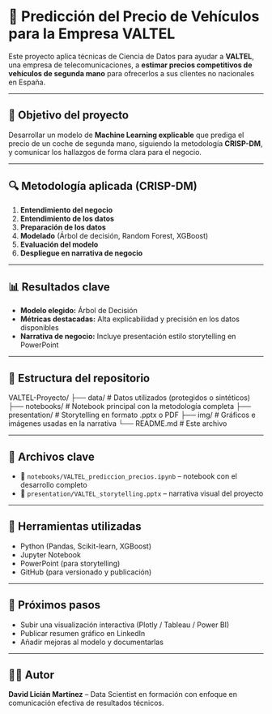 # 🚗 Predicción del Precio de Vehículos para la Empresa VALTEL

Este proyecto aplica técnicas de Ciencia de Datos para ayudar a **VALTEL**, una empresa de telecomunicaciones, a **estimar precios competitivos de vehículos de segunda mano** para ofrecerlos a sus clientes no nacionales en España.

---

## 🧠 Objetivo del proyecto

Desarrollar un modelo de **Machine Learning explicable** que prediga el precio de un coche de segunda mano, siguiendo la metodología **CRISP-DM**, y comunicar los hallazgos de forma clara para el negocio.

---

## 🔍 Metodología aplicada (CRISP-DM)

1. **Entendimiento del negocio**  
2. **Entendimiento de los datos**  
3. **Preparación de los datos**  
4. **Modelado** (Árbol de decisión, Random Forest, XGBoost)  
5. **Evaluación del modelo**  
6. **Despliegue en narrativa de negocio**

---

## 📊 Resultados clave

- **Modelo elegido:** Árbol de Decisión  
- **Métricas destacadas:** Alta explicabilidad y precisión en los datos disponibles  
- **Narrativa de negocio:** Incluye presentación estilo storytelling en PowerPoint

---

## 📁 Estructura del repositorio
VALTEL-Proyecto/
├── data/ # Datos utilizados (protegidos o sintéticos)
├── notebooks/ # Notebook principal con la metodología completa
├── presentation/ # Storytelling en formato .pptx o PDF
├── img/ # Gráficos e imágenes usadas en la narrativa
└── README.md # Este archivo



---

## 📄 Archivos clave

- 📓 `notebooks/VALTEL_prediccion_precios.ipynb` – notebook con el desarrollo completo  
- 🎯 `presentation/VALTEL_storytelling.pptx` – narrativa visual del proyecto

---

## 🤖 Herramientas utilizadas

- Python (Pandas, Scikit-learn, XGBoost)  
- Jupyter Notebook  
- PowerPoint (para storytelling)  
- GitHub (para versionado y publicación)

---

## 🧩 Próximos pasos

- Subir una visualización interactiva (Plotly / Tableau / Power BI)  
- Publicar resumen gráfico en LinkedIn  
- Añadir mejoras al modelo y documentarlas

---

## 🧑‍💻 Autor

**David Licián Martínez** – Data Scientist en formación con enfoque en comunicación efectiva de resultados técnicos.
